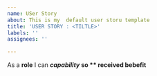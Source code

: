 ```yaml
---
name: USer Story
about: This is my  default user storu template
title: 'USER STORY : <TILTLE>'
labels: ''
assignees: ''

---
```


As a **role** I can ***capability*  so ** received bebefit**
